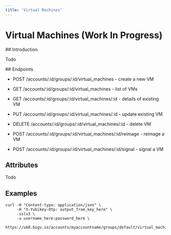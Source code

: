 ```yaml
---
title: 'Virtual Machines'
---
```


# Virtual Machines (Work In Progress)


## Introduction

Todo


## Endpoints

* POST   /accounts/:id/groups/:id/virtual_machines     - create a new VM
* GET    /accounts/:id/groups/:id/virtual_machines     - list of VMs
* GET    /accounts/:id/groups/:id/virtual_machines/:id - details of existing VM
* PUT    /accounts/:id/groups/:id/virtual_machines/:id - update existing VM
* DELETE /accounts/:id/groups/:id/virtual_machines/:id - delete VM

* POST   /accounts/:id/groups/:id/virtual_machines/:id/reimage - reimage a VM
* POST   /accounts/:id/groups/:id/virtual_machines/:id/signal  - signal a VM


## Attributes

Todo


## Examples

    curl -H "Content-type: application/json" \
         -H "X-Yubikey-Otp: output_from_key_here" \
         -sslv3 \
         -u username_here:password_here \
         https://uk0.bigv.io/accounts/myaccountname/groups/default/virtual_machines
